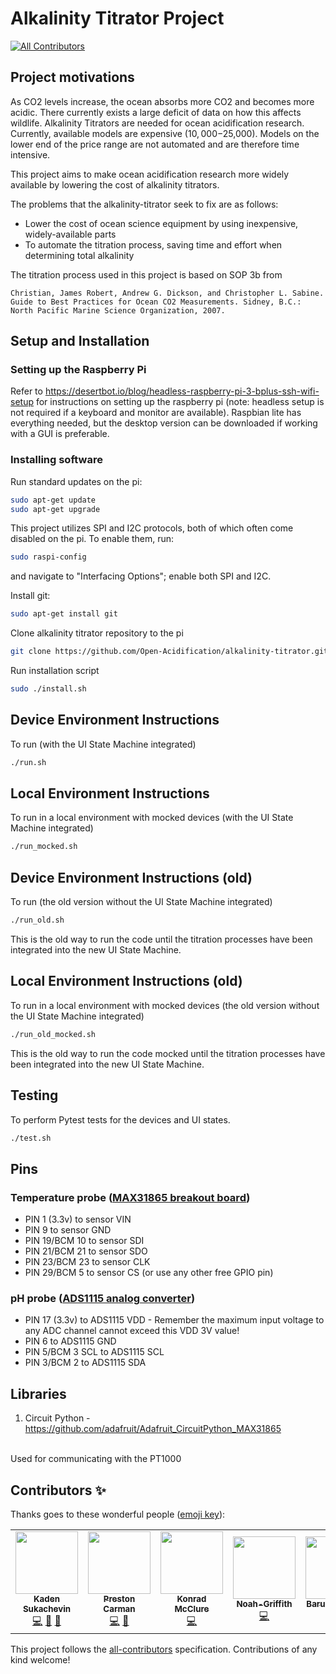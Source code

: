 # Alkalinity Titrator Project

<!-- ALL-CONTRIBUTORS-BADGE:START - Do not remove or modify this section -->
[![All Contributors](https://img.shields.io/badge/all_contributors-5-orange.svg?style=flat-square)](#contributors-)
<!-- ALL-CONTRIBUTORS-BADGE:END -->

## Project motivations

As CO2 levels increase, the ocean absorbs more CO2 and becomes more acidic. There currently exists a large deficit of data on how this affects wildlife. Alkalinity Titrators are needed for ocean acidification research​. Currently, available models are  expensive ($10,000-$25,000)​. Models on the lower end of the price range are not automated and are therefore time intensive.

This project aims to make ocean acidification research more widely available by lowering the cost of alkalinity titrators.

The problems that the alkalinity-titrator seek to fix are as follows:

- Lower the cost of ocean science equipment by using inexpensive, widely-available parts
- To automate the titration process, saving time and effort when determining total alkalinity

The titration process used in this project is based on SOP 3b from

```Christian, James Robert, Andrew G. Dickson, and Christopher L. Sabine. Guide to Best Practices for Ocean CO2 Measurements. Sidney, B.C.: North Pacific Marine Science Organization, 2007.```

## Setup and Installation

### Setting up the Raspberry Pi

Refer to <https://desertbot.io/blog/headless-raspberry-pi-3-bplus-ssh-wifi-setup> for instructions on setting up the raspberry pi (note: headless setup is not required if a keyboard and monitor are available). Raspbian lite has everything needed, but the desktop version can be downloaded if working with a GUI is preferable.

### Installing software

Run standard updates on the pi:

``` sh
sudo apt-get update 
sudo apt-get upgrade
```

This project utilizes SPI and I2C protocols, both of which often come disabled on the pi. To enable them, run:

``` sh
sudo raspi-config
```

and navigate to "Interfacing Options"; enable both SPI and I2C.

Install git:

``` sh
sudo apt-get install git
```

Clone alkalinity titrator repository to the pi

``` sh
git clone https://github.com/Open-Acidification/alkalinity-titrator.git
```

Run installation script

``` sh
sudo ./install.sh
```

## Device Environment Instructions

To run (with the UI State Machine integrated)

``` sh
./run.sh
```

## Local Environment Instructions

To run in a local environment with mocked devices (with the UI State Machine integrated)

``` sh
./run_mocked.sh
```

## Device Environment Instructions (old)

To run (the old version without the UI State Machine integrated)

``` sh
./run_old.sh
```

This is the old way to run the code until the titration processes have been integrated into the new UI State Machine.

## Local Environment Instructions (old)

To run in a local environment with mocked devices (the old version without the UI State Machine integrated)

``` sh
./run_old_mocked.sh
```

This is the old way to run the code mocked until the titration processes have been integrated into the new UI State Machine.

## Testing

To perform Pytest tests for the devices and UI states.

``` sh
./test.sh
```

## Pins

### Temperature probe ([MAX31865 breakout board](https://learn.adafruit.com/adafruit-max31865-rtd-pt100-amplifier/python-circuitpython))

- PIN 1 (3.3v) to sensor VIN
- PIN 9 to sensor GND
- PIN 19/BCM 10 to sensor SDI
- PIN 21/BCM 21 to sensor SDO
- PIN 23/BCM 23 to sensor CLK
- PIN 29/BCM 5 to sensor CS (or use any other free GPIO pin)

### pH probe ([ADS1115 analog converter](https://learn.adafruit.com/adafruit-4-channel-adc-breakouts/python-circuitpython))

- PIN 17 (3.3v) to ADS1115 VDD - Remember the maximum input voltage to any ADC channel cannot exceed this VDD 3V value!
- PIN 6 to ADS1115 GND
- PIN 5/BCM 3 SCL to ADS1115 SCL
- PIN 3/BCM 2 to ADS1115 SDA

## Libraries

1. Circuit Python - <https://github.com/adafruit/Adafruit_CircuitPython_MAX31865>
<br>
Used for communicating with the PT1000

## Contributors ✨

Thanks goes to these wonderful people ([emoji key](https://allcontributors.org/docs/en/emoji-key)):

<!-- ALL-CONTRIBUTORS-LIST:START - Do not remove or modify this section -->
<!-- prettier-ignore-start -->
<!-- markdownlint-disable -->
<table>
  <tr>
    <td align="center"><a href="https://www.linkedin.com/in/kadensukachevin/"><img src="https://avatars.githubusercontent.com/u/26241731?v=4?s=100" width="100px;" alt=""/><br /><sub><b>Kaden Sukachevin</b></sub></a><br /><a href="https://github.com/Open-Acidification/AlkalinityTitrator/commits?author=kadensu" title="Code">💻</a> <a href="https://github.com/Open-Acidification/AlkalinityTitrator/commits?author=kadensu" title="Documentation">📖</a> <a href="https://github.com/Open-Acidification/AlkalinityTitrator/issues?q=author%3Akadensu" title="Bug reports">🐛</a></td>
    <td align="center"><a href="https://github.com/prestoncarman"><img src="https://avatars.githubusercontent.com/u/3517157?v=4?s=100" width="100px;" alt=""/><br /><sub><b>Preston Carman</b></sub></a><br /><a href="https://github.com/Open-Acidification/AlkalinityTitrator/commits?author=prestoncarman" title="Code">💻</a> <a href="https://github.com/Open-Acidification/AlkalinityTitrator/issues?q=author%3Aprestoncarman" title="Bug reports">🐛</a></td>
    <td align="center"><a href="https://github.com/KonradMcClure"><img src="https://avatars.githubusercontent.com/u/66455502?v=4?s=100" width="100px;" alt=""/><br /><sub><b>Konrad McClure</b></sub></a><br /><a href="https://github.com/Open-Acidification/AlkalinityTitrator/commits?author=KonradMcClure" title="Code">💻</a></td>
    <td align="center"><a href="https://github.com/Noah-Griffith"><img src="https://avatars.githubusercontent.com/u/78978886?v=4?s=100" width="100px;" alt=""/><br /><sub><b>Noah-Griffith</b></sub></a><br /><a href="https://github.com/Open-Acidification/AlkalinityTitrator/commits?author=Noah-Griffith" title="Code">💻</a></td>
    <td align="center"><a href="https://github.com/d-cryptic"><img src="https://avatars.githubusercontent.com/u/52271502?v=4?s=100" width="100px;" alt=""/><br /><sub><b>Barun Debnath</b></sub></a><br /><a href="https://github.com/Open-Acidification/AlkalinityTitrator/commits?author=d-cryptic" title="Code">💻</a></td>
  </tr>
</table>

<!-- markdownlint-restore -->
<!-- prettier-ignore-end -->

<!-- ALL-CONTRIBUTORS-LIST:END -->

This project follows the [all-contributors](https://github.com/all-contributors/all-contributors) specification. Contributions of any kind welcome!
